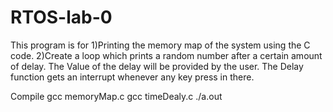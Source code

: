 # RTOS-lab-0
This program is for  1)Printing the memory map of the system using the C code.  2)Create a loop which prints a random number after a certain amount of delay. The Value of the delay will be provided by the user. The Delay function gets an interrupt whenever any key press in there.

Compile
gcc memoryMap.c
gcc timeDealy.c
./a.out
